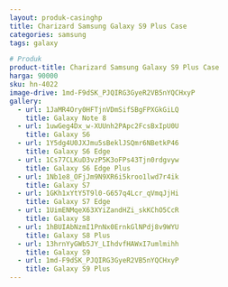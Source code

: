 ```yaml
---
layout: produk-casinghp
title: Charizard Samsung Galaxy S9 Plus Case
categories: samsung
tags: galaxy

# Produk
product-title: Charizard Samsung Galaxy S9 Plus Case
harga: 90000
sku: hn-4022
image-drive: 1md-F9dSK_PJQIRG3GyeR2VB5nYQCHxyP
gallery:
  - url: 1JaMR4Ory0HFTjnVDmSifSBgFPXGkGiLQ
    title: Galaxy Note 8
  - url: 1uwGeg4Dx_w-XUUnh2PApc2FcsBxIpU0U
    title: Galaxy S6
  - url: 1Y5dg4U0JXJmu5sBeklJSQmr6NBetkP46
    title: Galaxy S6 Edge
  - url: 1Cs77CLKuD3vzP5K3oFPs43Tjn0rdgvyw
    title: Galaxy S6 Edge Plus
  - url: 1Nb1e8_OFjJm9N9XR6i5kroo1lwd7r4ik
    title: Galaxy S7
  - url: 1GKh1xYtY5T9l0-G657q4Lcr_qVmqJjHi
    title: Galaxy S7 Edge
  - url: 1UimENMqeX63XYiZandHZi_skKChO5CcR
    title: Galaxy S8
  - url: 1hBUIAbNzmI1PnNx0ErnkGlNPdj8v9WYU
    title: Galaxy S8 Plus
  - url: 13hrnYyGWb5JY_LIhdvfHAWxI7umlmihh
    title: Galaxy S9
  - url: 1md-F9dSK_PJQIRG3GyeR2VB5nYQCHxyP
    title: Galaxy S9 Plus
---
```

